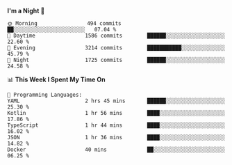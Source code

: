 <!--START_SECTION:waka-->
**I'm a Night 🦉** 

```text
🌞 Morning                494 commits         ██░░░░░░░░░░░░░░░░░░░░░░░   07.04 % 
🌆 Daytime                1586 commits        ██████░░░░░░░░░░░░░░░░░░░   22.60 % 
🌃 Evening                3214 commits        ███████████░░░░░░░░░░░░░░   45.79 % 
🌙 Night                  1725 commits        ██████░░░░░░░░░░░░░░░░░░░   24.58 % 
```


📊 **This Week I Spent My Time On** 

```text
💬 Programming Languages: 
YAML                     2 hrs 45 mins       ██████░░░░░░░░░░░░░░░░░░░   25.30 % 
Kotlin                   1 hr 56 mins        ████░░░░░░░░░░░░░░░░░░░░░   17.86 % 
TypeScript               1 hr 44 mins        ████░░░░░░░░░░░░░░░░░░░░░   16.02 % 
JSON                     1 hr 36 mins        ████░░░░░░░░░░░░░░░░░░░░░   14.82 % 
Docker                   40 mins             ██░░░░░░░░░░░░░░░░░░░░░░░   06.25 % 
```


<!--END_SECTION:waka-->
